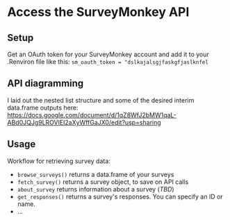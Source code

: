 Access the SurveyMonkey API
====================================

Setup
-------------
Get an OAuth token for your SurveyMonkey account and add it to your .Renviron file like this:
`sm_oauth_token = "dslkajalsgjfaskgfjaslknfel`

API diagramming
-----------------
I laid out the nested list structure and some of the desired interim data.frame outputs here:
https://docs.google.com/document/d/1qZ8WfJ2bMW1qaL-ABd0JQJg9LROVlEI2aXyWffGaJX0/edit?usp=sharing


Usage
---------
Workflow for retrieving survey data:
* `browse_surveys()` returns a data.frame of your surveys
* `fetch_survey()` returns a survey object, to save on API calls
* `about_survey` returns information about a survey (*TBD*)
* `get_responses()` returns a survey's responses. You can specify an ID or name.
* ...
